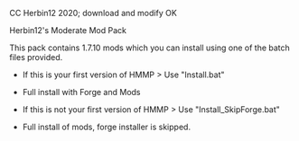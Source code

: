 CC Herbin12 2020; download and modify OK

Herbin12's Moderate Mod Pack

This pack contains 1.7.10 mods which you can install using one of the batch files provided.

- If this is your first version of HMMP > Use "Install.bat"
- Full install with Forge and Mods


- If this is not your first version of HMMP > Use "Install_SkipForge.bat"
- Full install of mods, forge installer is skipped.
